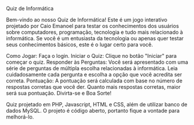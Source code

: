 Quiz de Informática

Bem-vindo ao nosso Quiz de Informática! Este é um jogo interativo projetado por Caio Emanoel para testar os conhecimentos dos usuários sobre computadores, programação, tecnologia e tudo mais relacionado à informática. Se você é um entusiasta da tecnologia ou apenas quer testar seus conhecimentos básicos, este é o lugar certo para você.

Como Jogar:
Faça o login.
Iniciar o Quiz: Clique no botão "Iniciar" para começar o quiz.
Responder às Perguntas: Você será apresentado com uma série de perguntas de múltipla escolha relacionadas à informática. Leia cuidadosamente cada pergunta e escolha a opção que você acredita ser correta.
Pontuação: A pontuação será calculada com base no número de respostas corretas que você der. Quanto mais respostas corretas, maior será sua pontuação.
Divirta-se e Boa Sorte!

Quiz projetado em PHP, Javascript, HTML e CSS, além de utilizar banco de dados MySQL.
O projeto é código aberto, portanto fique a vontade para melhorá-lo.

